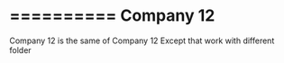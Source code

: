 ==========
Company 12
==========

Company 12 is the same of Company 12
Except that work with different folder

